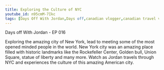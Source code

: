 ```yaml
---
title: Exploring the Culture of NYC
youtube_id: n95cmM-7Ikc
tags: [Days Off With Jordan,Days off,canadian vlogger,canadian travel vlogger,adventure lifestyle,exploring the culture of nyc,canadian vlogger experiencing new york city,canadian experiences NYC,my reaction to the golden bull,dance party at central park,authentic nyc tourist experience,new york city vlog,nyc subway experience,nyc travel tips,Rockefeller,central park,NYC,canadian in nyc,on top of the rock,rockefeller center,observation deck,culture,amazing,complex, jordan tomasone, jordan, tomasone, jordan tomasone vlogs nyc]
---
```

Days off With Jordan - EP 016

Exploring the amazing city of New York, lead to meeting some of the most opened minded people in the world. New York city was an amazing place filled with historic landmarks like the Rockefeller Center, Golden bull, Union Square, statue of liberty and many more. Watch as Jordan travels through NYC and experiences the culture of this amazing American city.
